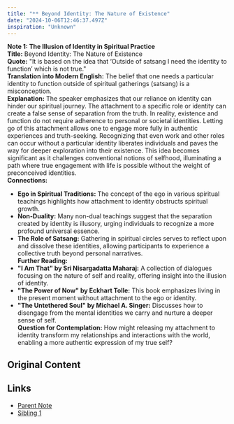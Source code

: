 ```yaml
---
title: "** Beyond Identity: The Nature of Existence"
date: "2024-10-06T12:46:37.497Z"
inspiration: "Unknown"
---
```



**Note 1: The Illusion of Identity in Spiritual Practice**  
**Title:** Beyond Identity: The Nature of Existence  
**Quote:** "It is based on the idea that ‘Outside of satsang I need the identity to function’ which is not true."  
**Translation into Modern English:** The belief that one needs a particular identity to function outside of spiritual gatherings (satsang) is a misconception.  
**Explanation:** The speaker emphasizes that our reliance on identity can hinder our spiritual journey. The attachment to a specific role or identity can create a false sense of separation from the truth. In reality, existence and function do not require adherence to personal or societal identities. Letting go of this attachment allows one to engage more fully in authentic experiences and truth-seeking. Recognizing that even work and other roles can occur without a particular identity liberates individuals and paves the way for deeper exploration into their existence. This idea becomes significant as it challenges conventional notions of selfhood, illuminating a path where true engagement with life is possible without the weight of preconceived identities.  
**Connections:**  
- **Ego in Spiritual Traditions:** The concept of the ego in various spiritual teachings highlights how attachment to identity obstructs spiritual growth.  
- **Non-Duality:** Many non-dual teachings suggest that the separation created by identity is illusory, urging individuals to recognize a more profound universal essence.  
- **The Role of Satsang:** Gathering in spiritual circles serves to reflect upon and dissolve these identities, allowing participants to experience a collective truth beyond personal narratives.  
**Further Reading:**  
- **"I Am That" by Sri Nisargadatta Maharaj:** A collection of dialogues focusing on the nature of self and reality, offering insight into the illusion of identity.  
- **"The Power of Now" by Eckhart Tolle:** This book emphasizes living in the present moment without attachment to the ego or identity.  
- **"The Untethered Soul" by Michael A. Singer:** Discusses how to disengage from the mental identities we carry and nurture a deeper sense of self.  
**Question for Contemplation:** How might releasing my attachment to identity transform my relationships and interactions with the world, enabling a more authentic expression of my true self?

## Original Content



## Links

- [Parent Note](/parent-note.md)
- [Sibling 1](/zettel1.md)
